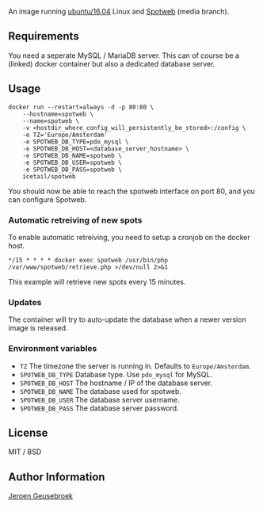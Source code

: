 

An image running [ubuntu/16.04](https://github.com/gliderlabs/docker-alpine) Linux and [Spotweb](https://github.com/spotweb/spotweb) (media branch).

## Requirements

You need a seperate MySQL / MariaDB server. This can of course be a (linked) docker container but also a dedicated database server.


## Usage

	docker run --restart=always -d -p 80:80 \
		--hostname=spotweb \
		--name=spotweb \
		-v <hostdir_where_config_will_persistently_be_stored>:/config \
		-e TZ='Europe/Amsterdam'
		-e SPOTWEB_DB_TYPE=pdo_mysql \
		-e SPOTWEB_DB_HOST=<database_server_hostname> \
		-e SPOTWEB_DB_NAME=spotweb \
		-e SPOTWEB_DB_USER=spotweb \
		-e SPOTWEB_DB_PASS=spotweb \
		icetail/spotweb

You should now be able to reach the spotweb interface on port 80, and you can configure Spotweb.

### Automatic retreiving of new spots

To enable automatic retreiving, you need to setup a cronjob on the docker host.

	*/15 * * * * docker exec spotweb /usr/bin/php /var/www/spotweb/retrieve.php >/dev/null 2>&1

This example will retrieve new spots every 15 minutes.

### Updates

The container will try to auto-update the database when a newer version image is  released.


### Environment variables

* `TZ` The timezone the server is running in. Defaults to `Europe/Amsterdam`.
* `SPOTWEB_DB_TYPE` Database type. Use `pdo_mysql` for MySQL.
* `SPOTWEB_DB_HOST` The hostname / IP of the database server.
* `SPOTWEB_DB_NAME` The database used for spotweb.
* `SPOTWEB_DB_USER` The database server username.
* `SPOTWEB_DB_PASS` The database server password.

## License

MIT / BSD

## Author Information

[Jeroen Geusebroek](https://jeroengeusebroek.nl/)

